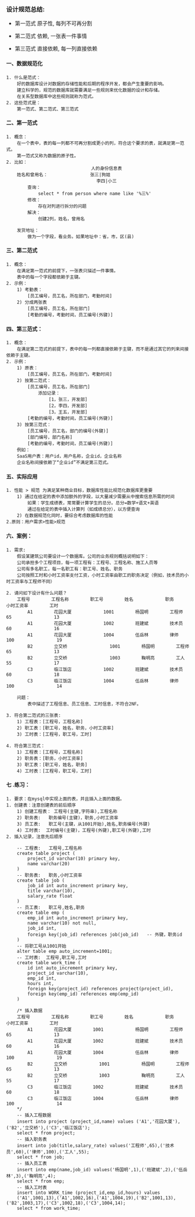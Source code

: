 ### 设计规范总结:
* 第一范式
    原子性, 每列不可再分割

* 第二范式
    依赖, 一张表一件事情

* 第三范式
    直接依赖, 每一列直接依赖


#### 一、数据规范化
    1. 什么是范式：
        好的数据库设计对数据的存储性能和后期的程序开发，都会产生重要的影响。
        建立科学的，规范的数据库就需要满足一些规则来优化数据的设计和存储。
        在关系型数据库中这些规则就称为范式。
    2. 这些范式是：
        第一范式、第二范式、第三范式
#### 二、第一范式
    1. 概念：
        在一个表中，表的每一列都不可再分割成更小的列，符合这个要求的表，就满足第一范式。
        第一范式又称为数据的原子性。
    2. 比如：
                                    人的身份信息表
        姓名和曾用名：                张三|狗娃
                                      李四|小三
            查询：
                select * from person where name like '%三%'
            修改：
                存在对列进行拆分的问题
            解决：
                创建2列，姓名，曾用名
                                
        发货地址：
            做为一个字段，看业务。如果地址中：省，市，区(县)

#### 三、第二范式
    1. 概念：
        在满足第一范式的前提下，一张表只描述一件事情。
        表中的每一个字段都依赖于主键。
    2. 示例：
        1) 考勤表：
            [员工编号，员工名，所在部门，考勤时间]
        2) 分成两张表
            [员工编号，员工名，所在部门]
            [考勤的编号，考勤时间，员工编号(外键)]

#### 四、第三范式：
    1. 概念：
        在满足第二范式的前提下，表中的每一列都直接依赖于主键，而不是通过其它的列来间接依赖于主键。
    2. 示例：
        1) 原表：
            [员工编号，员工名，所在部门，考勤时间]
        2) 按第二范式：
            [员工编号，员工名，所在部门]
                添加记录：
                    [1，张三，开发部]
                    [2，李四，开发部]
                    [3，王五，开发部]
            [考勤的编号，考勤时间，员工编号(外键)]
        3) 按第三范式：
            [员工编号，员工名，部门的编号(外键)]
            [部门编号，部门名称]
            [考勤的编号，考勤时间，员工编号(外键)]
        例如：    
        SaaS用户表：用户id，用户名称，企业id，企业名称
        企业名称间接依赖了“企业id”不满足第三范式。
#### 五、实际应用
    1. 性能 > 规范 为满足某种商业目标，数据库性能比规范化数据库更重要
        1) 通过在给定的表中添加额外的字段，以大量减少需要从中搜索信息所需的时间
            如果：学生成绩表，常常要计算学生的总分。总分=数学+语文+英语
            通过在给定的表中插入计算列（如成绩总分），以方便查询
        2) 在数据规范化同时，要综合考虑数据库的性能
    2.原则：用户需求>性能>规范

#### 六、案例：
    1. 需求:
        假设某建筑公司要设计一个数据库。公司的业务规则概括说明如下：
        公司承担多个工程项目，每一项工程有：工程号、工程名称、施工人员等
        公司有多名职工，每一名职工有：职工号、姓名、职务
        公司按照工时和小时工资率支付工资，小时工资率由职工的职务决定（例如，技术员的小时工资率与工程师不同）
        
    2. 请问如下设计有什么问题？
        工程号        工程名称        职工号        姓名            职务        小时工资率        工时
            A1        花园大厦            1001        杨国明        工程师        65                13
            A1        花园大厦            1002        班建斌        技术员        60                16
            A1        花园大厦            1004        伍岳林        律师            100                19
            B2        立交桥                1001        杨国明        工程师        65                13
            B2        立交桥                1003        鞠明亮        工人            55                17
            C3        临江饭店            1002        班建斌        技术员        60                18
            C3        临江饭店            1004        伍岳林        律师            100                14
            
        问题：
            表中描述了工程信息、员工信息、工时信息，不符合2NF。
            
    3. 符合第二范式的三张表:
        1) 工程表：[工程号，工程名称]
        2) 职工表：[职工号，姓名，职务，小时工资率]
        3) 工时表：[工程号，职工号，工时]
            
    4. 符合第三范式：
        1) 工程表：[工程号，工程名称]
        2) 职务表：[职务，小时工资率]
        3) 职工表：[职工号，姓名，职务]
        4) 工时表：[工程号，职工号，工时]

#### 七 .练习： 
    1. 要求：在mysql中实现上面的表，并且插入上面的数据。
    1. 创建表：注意创建表的前后顺序
        1) 创建工程表： 工程号(主键,字符串),工程名称
        2) 职务表:   职务编号(主键)，职务,小时工资率
        3) 员工表:   职工号(主键，从1001开始),姓名,职务编号(外键)
        4) 工时表:  工时编号(主键)，工程号(外键),职工号(外键),工时
    2. 插入记录，注意先后顺序
        
        -- 工程表:   工程号,工程名称
        create table project (
            project_id varchar(10) primary key,
            name varchar(20)
        )
        -- 职务表:   职务,小时工资率
        create table job (
            job_id int auto_increment primary key,
            title varchar(10),
            salary_rate float
        )
        -- 员工表:   职工号,姓名,职务
        create table emp (
            emp_id int auto_increment primary key,
            name varchar(10) not null,
            job_id int,
            foreign key(job_id) references job(job_id)   -- 外键，职务id
        )
        -- 将职工号从1001开始
        alter table emp auto_increment=1001;
        -- 工时表:  工程号,职工号,工时
        create table work_time (
            id int auto_increment primary key,
            project_id varchar(10),
            emp_id int,
            hours int,
            foreign key(project_id) references project(project_id),
            foreign key(emp_id) references emp(emp_id)
        )
        
        /* 插入数据
        工程号        工程名称        职工号        姓名            职务            小时工资率        工时
            A1        花园大厦        1001            杨国明        工程师        65                13
            A1        花园大厦        1002            班建斌        技术员        60                16
            A1        花园大厦        1004            伍岳林        律师            100                19
            B2        立交桥            1001            杨国明        工程师        65                13
            B2        立交桥            1003            鞠明亮        工人            55                17
            C3        临江饭店        1002            班建斌        技术员        60                18
            C3        临江饭店        1004            伍岳林        律师            100                14
        */
        -- 插入工程数据
        insert into project (project_id,name) values ('A1','花园大厦'),('B2','立交桥'),('C3','临江饭店');
        select * from project;
        -- 插入职务表
        insert into job(title,salary_rate) values('工程师',65),('技术员',60),('律师',100),('工人',55);
        select * from job;
        -- 插入员工表
        insert into emp(name,job_id) values('杨国明',1),('班建斌',2),('伍岳林',3),('鞠明亮',4);
        select * from emp;
        -- 插入工时表
        insert into WORK_time (project_id,emp_id,hours) values 
        ('A1',1001,13),('A1',1002,16),('A1',1004,19),('B2',1001,13),('B2',1003,17),('C3',1002,18),('C3',1004,14);
        select * from work_time;
